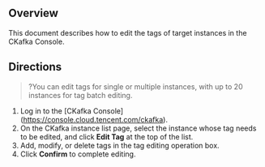## Overview
This document describes how to edit the tags of target instances in the CKafka Console.

## Directions
>?You can edit tags for single or multiple instances, with up to 20 instances for tag batch editing.

1. Log in to the [CKafka Console] (https://console.cloud.tencent.com/ckafka).
2. On the CKafka instance list page, select the instance whose tag needs to be edited, and click **Edit Tag** at the top of the list.
3. Add, modify, or delete tags in the tag editing operation box.
4. Click **Confirm** to complete editing.
